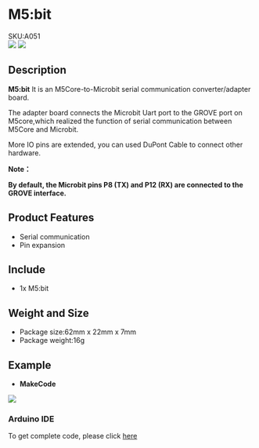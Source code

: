 # M5:bit

<div class="badge badge-pill badge-primary product_sku_tag">SKU:A051</div>

<div class="product_pic"><img src="assets/img/product_pics/unit/m5bit/unit_m5bit_01.webp"> <img src="assets/img/product_pics/unit/m5bit/unit_m5bit_02.webp"></div>

## Description
 
**M5:bit**  It is an M5Core-to-Microbit serial communication converter/adapter board.

The adapter board connects the Microbit Uart port to the GROVE port on M5core,which realized the function of serial communication between M5Core and Microbit. 

More IO pins are extended, you can used DuPont Cable to connect other hardware.

**Note：**

**By default, the Microbit pins P8 (TX) and P12 (RX) are connected to the GROVE interface.** 

## Product Features

-  Serial communication
-  Pin expansion

## Include

-  1x M5:bit

## Weight and Size

- Package size:62mm x 22mm x 7mm
- Package weight:16g

## Example

- **MakeCode**

<img src="assets/img/product_pics/unit/m5bit/m5bit.webp">

### Arduino IDE

To get complete code, please click [here](https://github.com/m5stack/M5-ProductExampleCodes/tree/master/Unit/M5Bit/Arduino/M5BIT)

<script>

   var purchase_link = 'https://m5stack.com/collections/m5-unit/products/m5-bit-iot-classroom-development-board';

   anchor_search(purchase_link);
   scrollFunc();

</script>